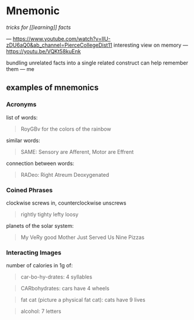 # Mnemonic

_tricks for [[learning]] facts_

&mdash; <https://www.youtube.com/watch?v=IlU-zDU6aQ0&ab_channel=PierceCollegeDist11>
interesting view on memory &mdash; <https://youtu.be/VQKt58kuEnk>

bundling unrelated facts into a single related construct can help remember them &mdash; me

## examples of mnemonics

### Acronyms

list of words:

> RoyGBv for the colors of the rainbow

similar words:

> SAME: Sensory are Afferent, Motor are Effrent

connection between words:

> RADeo: Right Atreum Deoxygenated

### Coined Phrases

clockwise screws in, counterclockwise unscrews

> rightly tighty lefty loosy

planets of the solar system:

> My VeRy good Mother Just Served Us Nine Pizzas

### Interacting Images

number of calories in 1g of:

> car-bo-hy-drates: 4 syllables

> CARbohydrates: cars have 4 wheels

> fat cat (picture a physical fat cat): cats have 9 lives

> alcohol: 7 letters
